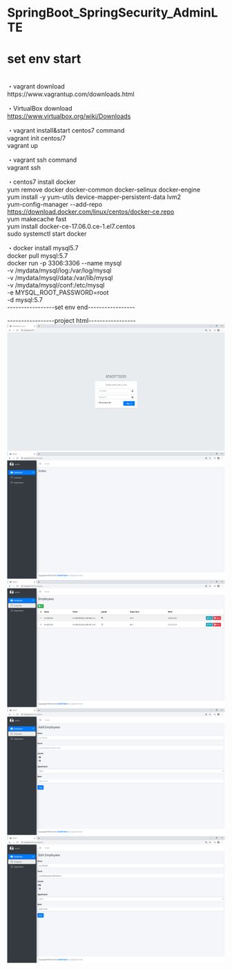 # SpringBoot_SpringSecurity_AdminLTE
<h1>set env start</h1><br>
・vagrant download<br>
https://www.vagrantup.com/downloads.html<br>

・VirtualBox download<br>
https://www.virtualbox.org/wiki/Downloads<br>

・vagrant install&start centos7 command<br>
vagrant init centos/7<br>
vagrant up<br>

・vagrant ssh command<br>
vagrant ssh<br>

・centos7 install docker<br>
yum remove docker docker-common docker-selinux docker-engine<br>
yum install -y yum-utils device-mapper-persistent-data lvm2<br>
yum-config-manager --add-repo https://download.docker.com/linux/centos/docker-ce.repo<br>
yum makecache fast<br>
yum install docker-ce-17.06.0.ce-1.el7.centos<br>
sudo systemctl start docker<br>

・docker install mysql5.7<br>
docker pull mysql:5.7<br>
docker run -p 3306:3306 --name mysql \
-v /mydata/mysql/log:/var/log/mysql \
-v /mydata/mysql/data:/var/lib/mysql \
-v /mydata/mysql/conf:/etc/mysql \
-e MYSQL_ROOT_PASSWORD=root \
-d mysql:5.7<br>
-----------------set env end-----------------<br>

-----------------project html-----------------<br>
<img src="https://github.com/iosoft2020/SpringBoot_SpringSecurity_AdminLTE/blob/master/images/login.png" alt="login" title="login">
<img src="https://github.com/iosoft2020/SpringBoot_SpringSecurity_AdminLTE/blob/master/images/index.png" alt="index" title="index">
<img src="https://github.com/iosoft2020/SpringBoot_SpringSecurity_AdminLTE/blob/master/images/Employees.png" alt="Employees" title="Employees">
<img src="https://github.com/iosoft2020/SpringBoot_SpringSecurity_AdminLTE/blob/master/images/AddEmployee.png" alt="AddEmployee" title="AddEmployee">
<img src="https://github.com/iosoft2020/SpringBoot_SpringSecurity_AdminLTE/blob/master/images/EditEmployee.png" alt="EditEmployee" title="EditEmployee">
